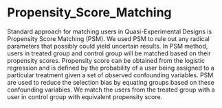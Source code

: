 # Propensity_Score_Matching
Standard approach for matching users in Quasi-Experimental Designs is Propensity Score Matching (PSM). We used PSM to rule out any radical parameters that possibly could yield uncertain results. In PSM method, users in treated group and control group will be matched based on their propensity scores. Propensity score can be obtained from the logistic regression and is defined by the probability of a user being assigned to a particular treatment given a set of observed confounding variables. PSM are used to reduce the selection bias by equating groups based on these confounding variables. We match the users from the treated group with a user in control group with equivalent propensity score. 
